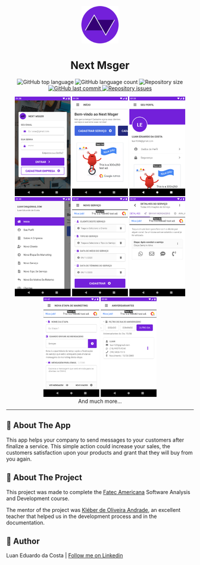 <div style="text-align: center">
  <img src="design/logos/Round.png" width="100">
</div>

<h1 style="text-align: center">Next Msger</h1>

<p style="text-align: center">
  <img alt="GitHub top language" src="https://img.shields.io/github/languages/top/luanedcosta/next-msger.svg">

  <img alt="GitHub language count" src="https://img.shields.io/github/languages/count/luanedcosta/next-msger.svg">

  <img alt="Repository size" src="https://img.shields.io/github/repo-size/luanedcosta/next-msger.svg">

   <a href="https://github.com/luanedcosta/next-msger/commits/master">
    <img alt="GitHub last commit" src="https://img.shields.io/github/last-commit/luanedcosta/next-msger.svg">
  </a>

  <a href="https://github.com/luanedcosta/next-msger/issues">
    <img alt="Repository issues" src="https://img.shields.io/github/issues/luanedcosta/next-msger.svg">
  </a>
</p>

<div style="text-align: center">
    <img alt="App Screenshot" src="design/screenshots/Login.png" width="150">
    <img alt="App Screenshot" src="design/screenshots/Home.png" width="150">
    <img alt="App Screenshot" src="design/screenshots/User Profile.png" width="150">
    <img alt="App Screenshot" src="design/screenshots/Drawer.png" width="150">
    <img alt="App Screenshot" src="design/screenshots/Service Registration.png" width="150">
    <img alt="App Screenshot" src="design/screenshots/Service Details - Send Messages Tab.png" width="150">
    <img alt="App Screenshot" src="design/screenshots/Marketing Step Registration.png" width="150">
    <img alt="App Screenshot" src="design/screenshots/Birthday List.png" width="150">
    <div>And much more...</div>
</div>

---

## :iphone: About The App

This app helps your company to send messages to your customers after finalize a service. This simple action could increase your sales, the customers satisfaction upon your products and grant that they will buy from you again.

## :page_with_curl: About The Project

This project was made to complete the [Fatec Americana](http://www.fatec.edu.br/) Software Analysis and Development course.

The mentor of the project was [Kléber de Oliveira Andrade](https://github.com/kleberandrade), an excellent teacher that helped us in the development process and in the documentation.

## :man: Author

Luan Eduardo da Costa | [Follow me on Linkedin](https://www.linkedin.com/in/luaneducosta/)

